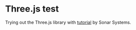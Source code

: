 # Three.js test

Trying out the Three.js library with [tutorial](https://www.youtube.com/watch?v=YKzyhcyAijo&list=PLRtjMdoYXLf6mvjCmrltvsD0j12ZQDMfE&index=1) by Sonar Systems.